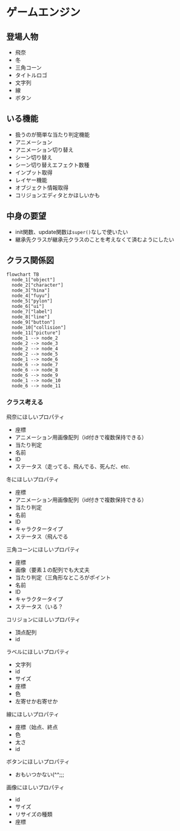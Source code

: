 # ゲームエンジン

## 登場人物

- 飛奈
- 冬
- 三角コーン
- タイトルロゴ
- 文字列
- 線
- ボタン

## いる機能

- 扱うのが簡単な当たり判定機能
- アニメーション
- アニメーション切り替え
- シーン切り替え
- シーン切り替えエフェクト数種
- インプット取得
- レイヤー機能
- オブジェクト情報取得
- コリジョンエディタとかほしいかも

## 中身の要望

- init関数、update関数は`super()`なしで使いたい
- 継承先クラスが継承元クラスのことを考えなくて済むようにしたい

## クラス関係図

```mermaid
flowchart TB
  node_1["object"]
  node_2["character"]
  node_3["hina"]
  node_4["fuyu"]
  node_5["pylon"]
  node_6["ui"]
  node_7["label"]
  node_8["line"]
  node_9["button"]
  node_10["collision"]
  node_11["picture"]
  node_1 --> node_2
  node_2 --> node_3
  node_2 --> node_4
  node_2 --> node_5
  node_1 --> node_6
  node_6 --> node_7
  node_6 --> node_8
  node_6 --> node_9
  node_1 --> node_10
  node_6 --> node_11
```

### クラス考える

飛奈にほしいプロパティ

- 座標
- アニメーション用画像配列（id付きで複数保持できる）
- 当たり判定
- 名前
- ID
- ステータス（走ってる、飛んでる、死んだ、etc.

冬にほしいプロパティ

- 座標
- アニメーション用画像配列（id付きで複数保持できる）
- 当たり判定
- 名前
- ID
- キャラクタータイプ
- ステータス（飛んでる

三角コーンにほしいプロパティ

- 座標
- 画像（要素１の配列でも大丈夫
- 当たり判定（三角形なところがポイント
- 名前
- ID
- キャラクタータイプ
- ステータス（いる？

コリジョンにほしいプロパティ

- 頂点配列
- id

ラベルにほしいプロパティ

- 文字列
- id
- サイズ
- 座標
- 色
- 左寄せか右寄せか

線にほしいプロパティ

- 座標（始点、終点
- 色
- 太さ
- id

ボタンにほしいプロパティ

- おもいつかない(^^;;;

画像にほしいプロパティ

- id
- サイズ
- リサイズの種類
- 座標